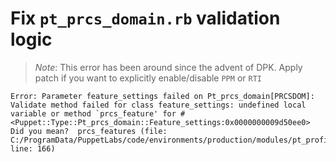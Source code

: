# Fix `pt_prcs_domain.rb` validation logic

> _Note_:  This error has been around since the advent of DPK.  Apply patch if you want to explicitly enable/disable `PPM` or `RTI`

```
Error: Parameter feature_settings failed on Pt_prcs_domain[PRCSDOM]: Validate method failed for class feature_settings: undefined local variable or method `prcs_feature' for #<Puppet::Type::Pt_prcs_domain::Feature_settings:0x0000000009d50ee0>
Did you mean?  prcs_features (file: C:/ProgramData/PuppetLabs/code/environments/production/modules/pt_profile/manifests/pt_prcs.pp, line: 166)
```